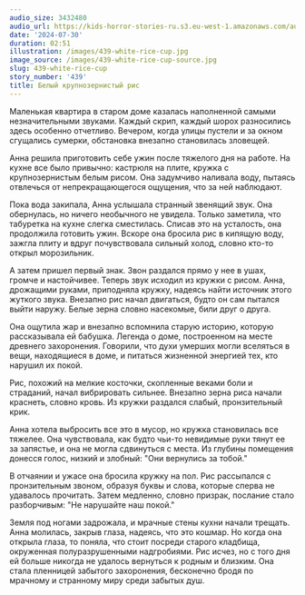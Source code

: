 ```yaml
---
audio_size: 3432480
audio_url: https://kids-horror-stories-ru.s3.eu-west-1.amazonaws.com/audio/439-white-rice-cup.mp3
date: '2024-07-30'
duration: 02:51
illustration: /images/439-white-rice-cup.jpg
image_source: /images/439-white-rice-cup-source.jpg
slug: 439-white-rice-cup
story_number: '439'
title: Белый крупнозернистый рис
---
```


Маленькая квартира в старом доме казалась наполненной самыми незначительными звуками. Каждый скрип, каждый шорох разносились здесь особенно отчетливо. Вечером, когда улицы пустели и за окном сгущались сумерки, обстановка внезапно становилась зловещей.

Анна решила приготовить себе ужин после тяжелого дня на работе. На кухне все было привычно: кастрюля на плите, кружка с крупнозернистым белым рисом. Она задумчиво наливала воду, пытаясь отвлечься от непрекращающегося ощущения, что за ней наблюдают.

Пока вода закипала, Анна услышала странный звенящий звук. Она обернулась, но ничего необычного не увидела. Только заметила, что табуретка на кухне слегка сместилась. Списав это на усталость, она продолжила готовить ужин. Вскоре она бросила рис в кипящую воду, зажгла плиту и вдруг почувствовала сильный холод, словно кто-то открыл морозильник.

А затем пришел первый знак. Звон раздался прямо у нее в ушах, громче и настойчивее. Теперь звук исходил из кружки с рисом. Анна, дрожащими руками, приподняла кружку, надеясь найти источник этого жуткого звука. Внезапно рис начал двигаться, будто он сам пытался выйти наружу. Белые зерна словно насекомые, били друг о друга.

Она ощутила жар и внезапно вспомнила старую историю, которую рассказывала ей бабушка. Легенда о доме, построенном на месте древнего захоронения. Говорили, что духи умерших могли вселяться в вещи, находящиеся в доме, и питаться жизненной энергией тех, кто нарушил их покой.

Рис, похожий на мелкие косточки, скопленные веками боли и страданий, начал вибрировать сильнее. Внезапно зерна риса начали краснеть, словно кровь. Из кружки раздался слабый, пронзительный крик.

Анна хотела выбросить все это в мусор, но кружка становилась все тяжелее. Она чувствовала, как будто чьи-то невидимые руки тянут ее за запястье, и она не могла сдвинуться с места. Из глубины помещения донесся голос, низкий и злобный: "Они вернулись за тобой."

В отчаянии и ужасе она бросила кружку на пол. Рис рассыпался с пронзительным звоном, образуя буквы и слова, которые сперва не удавалось прочитать. Затем медленно, словно призрак, послание стало разборчивым: "Не нарушайте наш покой."

Земля под ногами задрожала, и мрачные стены кухни начали трещать. Анна молилась, закрыв глаза, надеясь, что это кошмар. Но когда она открыла глаза, то поняла, что стоит посреди старого кладбища, окруженная полуразрушенными надгробиями. Рис исчез, но с того дня ей больше никогда не удалось вернуться к родным и близким. Она стала пленницей забытого захоронения, бесконечно бродя по мрачному и странному миру среди забытых душ.